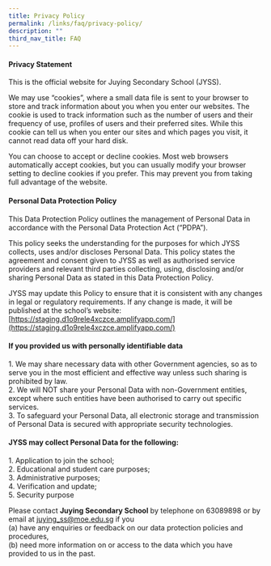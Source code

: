 ```yaml
---
title: Privacy Policy
permalink: /links/faq/privacy-policy/
description: ""
third_nav_title: FAQ
---
```

#### **Privacy Statement**
This is the official website for Juying Secondary School (JYSS).&nbsp;  
  
We may use “cookies”, where a small data file is sent to your browser to store and track information about you when you enter our websites. The cookie is used to track information such as the number of users and their frequency of use, profiles of users and their preferred sites. While this cookie can tell us when you enter our sites and which pages you visit, it cannot read data off your hard disk.&nbsp;  
  
You can choose to accept or decline cookies. Most web browsers automatically accept cookies, but you can usually modify your browser setting to decline cookies if you prefer. This may prevent you from taking full advantage of the website.

#### **Personal Data Protection Policy**
This Data Protection Policy outlines the management of Personal Data in accordance with the Personal Data Protection Act (“PDPA”).&nbsp;  
  
This policy seeks the understanding for the purposes for which JYSS collects, uses and/or discloses Personal Data. This policy states the agreement and consent given to JYSS as well as authorised service providers and relevant third parties collecting, using, disclosing and/or sharing Personal Data as stated in this Data Protection Policy.&nbsp;  
  
JYSS may update this Policy to ensure that it is consistent with any changes in legal or regulatory requirements. If any change is made, it will be published at the school’s website:  
[https://staging.d1o9rele4xczce.amplifyapp.com/](https://staging.d1o9rele4xczce.amplifyapp.com/)

#### **If you provided us with personally identifiable data**

1\. We may share necessary data with other Government agencies, so as to serve you in the most efficient and effective way unless such sharing is prohibited by law.<br>
2\. We will NOT share your Personal Data with non-Government entities, except where such entities have been authorised to carry out specific services.<br>
3\. To safeguard your Personal Data, all electronic storage and transmission of Personal Data is secured with appropriate security technologies.

#### **JYSS may collect Personal Data for the following:**
1\. Application to join the school;<br>
2\. Educational and student care purposes;<br>
3\.&nbsp;Administrative purposes;&nbsp;<br>
4\.&nbsp;Verification and update;&nbsp;<br>
5\. Security purpose

Please contact&nbsp;**Juying Secondary School**&nbsp;by telephone on&nbsp;63089898 or by email at&nbsp;[juying\_ss@moe.edu.sg](mailto:juying_ss@moe.edu.sg)&nbsp;if you<br>
(a) have any&nbsp;enquiries&nbsp;or feedback on our data protection policies and procedures,<br>
(b) need more information on or access to the data which you have provided to us in the past.